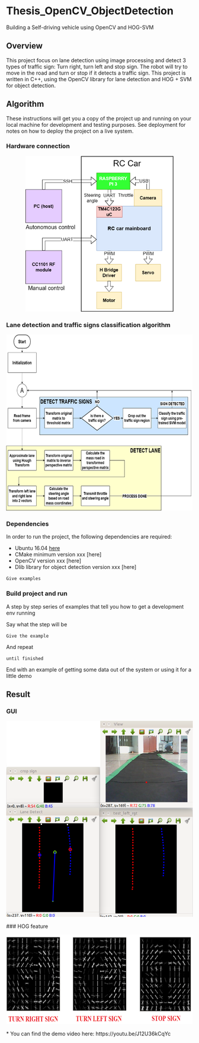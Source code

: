 # Thesis_OpenCV_ObjectDetection
Building a Self-driving vehicle using OpenCV and HOG-SVM


## Overview

This project focus on lane detection using image processing and detect 3 types of traffic sign: Turn right, turn left and stop sign. The robot will try to move in the road and turn or stop if it detects a traffic sign.
This project is written in C++, using the OpenCV library for lane detection and HOG + SVM for object detection.

## Algorithm

These instructions will get you a copy of the project up and running on your local machine for development and testing purposes. See deployment for notes on how to deploy the project on a live system.

### Hardware connection
<p align="center">
  <img width="400" height="420" src="/img/hardware_connection.png">
</p>

### Lane detection and traffic signs classification algorithm
<p align="center">
  <img width="672" height="475" src="https://github.com/Qthai16/Thesis_OpenCV_ObjectDetection/blob/master/img/algorithm_all.png">
</p>

### Dependencies
In order to run the project, the following dependencies are required:
- Ubuntu 16.04 [here](http://cdimage.ubuntu.com/netboot/16.04/?_ga=2.243318149.1855666904.1529366501-828848615.1529366501)
- CMake minimum version xxx [here]
- OpenCV version xxx [here]
- Dlib library for object detection version xxx [here]
```
Give examples
```

### Build project and run

A step by step series of examples that tell you how to get a development env running

Say what the step will be

```
Give the example
```

And repeat

```
until finished
```

End with an example of getting some data out of the system or using it for a little demo

## Result

### GUI
<p align="center">
  <img width="547" height="529" src="https://github.com/Qthai16/Thesis_OpenCV_ObjectDetection/blob/master/img/imshow.png">
</p>
### HOG feature
<p align="center">
  <img width="700" height="242" src="https://github.com/Qthai16/Thesis_OpenCV_ObjectDetection/blob/master/img/HOG_feature.png">
</p>
* You can find the demo video here: https://youtu.be/J12U36kCqYc
